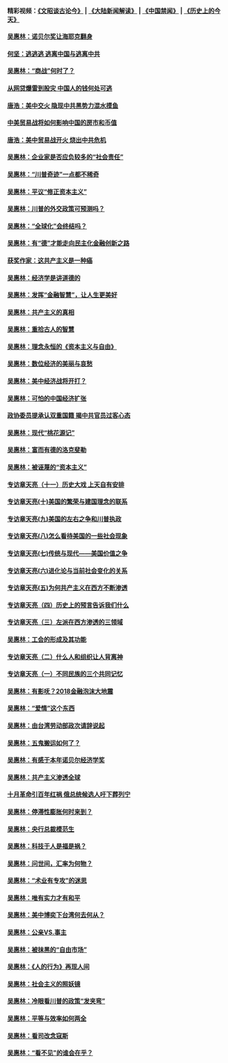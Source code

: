#### 精彩视频：[《文昭谈古论今》](https://github.com/gfw-breaker/wenzhao/blob/master/README.md?t=12140631) | [《大陆新闻解读》](https://github.com/gfw-breaker/ntdtv-comedy/blob/master/README.md?t=12140631) | [《中国禁闻》](https://github.com/gfw-breaker/ntdtv-news/blob/master/README.md?t=12140631) | [《历史上的今天》](https://github.com/gfw-breaker/today-in-history/blob/master/README.md?t=12140631) 

#### [吴惠林：诺贝尔奖让海耶克翻身](../pages/nsc423/n10890049.md?t=12140631) 

#### [何坚：逃逃逃 逃离中国与逃离中共](../pages/nsc423/n10592891.md?t=12140631) 

#### [吴惠林：“商战”何时了？](../pages/nsc423/n10573558.md?t=12140631) 

#### [从网贷爆雷到股灾 中国人的钱何处可逃](../pages/nsc423/n10572800.md?t=12140631) 

#### [唐浩：美中交火 隐现中共黑势力混水摸鱼](../pages/nsc423/n10544040.md?t=12140631) 

#### [中美贸易战将如何影响中国的房市和币值](../pages/nsc423/n10543697.md?t=12140631) 

#### [唐浩：美中贸易战开火 烧出中共危机](../pages/nsc423/n10540126.md?t=12140631) 

#### [吴惠林：企业家是否应负较多的“社会责任”](../pages/nsc423/n10535022.md?t=12140631) 

#### [吴惠林：“川普奇迹”一点都不稀奇](../pages/nsc423/n10512808.md?t=12140631) 

#### [吴惠林：平议“修正资本主义”](../pages/nsc423/n10495724.md?t=12140631) 

#### [吴惠林：川普的外交政策可预测吗？](../pages/nsc423/n10462387.md?t=12140631) 

#### [吴惠林：“全球化”会终结吗？](../pages/nsc423/n10452838.md?t=12140631) 

#### [吴惠林：有“德”才能走向民主化金融创新之路](../pages/nsc423/n10432292.md?t=12140631) 

#### [获奖作家：这共产主义是一种癌](../pages/nsc423/n10431541.md?t=12140631) 

#### [吴惠林：经济学是讲道德的](../pages/nsc423/n10398014.md?t=12140631) 

#### [吴惠林：发挥“金融智慧”，让人生更美好](../pages/nsc423/n10375019.md?t=12140631) 

#### [吴惠林：共产主义的真相](../pages/nsc423/n10351394.md?t=12140631) 

#### [吴惠林：重拾古人的智慧](../pages/nsc423/n10337691.md?t=12140631) 

#### [吴惠林：理念永恒的《资本主义与自由》](../pages/nsc423/n10316274.md?t=12140631) 

#### [吴惠林：数位经济的美丽与哀愁](../pages/nsc423/n10292946.md?t=12140631) 

#### [吴惠林：美中经济战将开打？](../pages/nsc423/n10258825.md?t=12140631) 

#### [吴惠林：可怕的中国经济扩张](../pages/nsc423/n10219147.md?t=12140631) 

#### [政协委员提承认双重国籍 揭中共官员过客心态](../pages/nsc423/n10208809.md?t=12140631) 

#### [吴惠林：现代“桃花源记”](../pages/nsc423/n10185234.md?t=12140631) 

#### [吴惠林：富而有德的洛克斐勒](../pages/nsc423/n10142264.md?t=12140631) 

#### [吴惠林：被诬蔑的“资本主义”](../pages/nsc423/n10124816.md?t=12140631) 

#### [专访章天亮（十一）历史大戏 上天自有安排](../pages/nsc423/n10094905.md?t=12140631) 

#### [专访章天亮(十)美国的繁荣与建国理念的联系](../pages/nsc423/n10094899.md?t=12140631) 

#### [专访章天亮(九)美国的左右之争和川普执政](../pages/nsc423/n10094889.md?t=12140631) 

#### [专访章天亮(八)怎么看待美国的一些社会现象](../pages/nsc423/n10094857.md?t=12140631) 

#### [专访章天亮(七)传统与现代——美国价值之争](../pages/nsc423/n10093140.md?t=12140631) 

#### [专访章天亮(六)进化论与当前社会变化的关系](../pages/nsc423/n10092036.md?t=12140631) 

#### [专访章天亮(五)为何共产主义在西方不断渗透](../pages/nsc423/n10083620.md?t=12140631) 

#### [专访章天亮（四）历史上的预言告诉我们什么](../pages/nsc423/n10083606.md?t=12140631) 

#### [专访章天亮（三）左派在西方渗透的三领域](../pages/nsc423/n10081115.md?t=12140631) 

#### [吴惠林：工会的形成及其功能](../pages/nsc423/n10080633.md?t=12140631) 

#### [专访章天亮（二）什么人和组织让人背离神](../pages/nsc423/n10076637.md?t=12140631) 

#### [专访章天亮（一）不同民族的三个共同记忆](../pages/nsc423/n10074188.md?t=12140631) 

#### [吴惠林：有影呒？2018金融泡沫大地震](../pages/nsc423/n10040534.md?t=12140631) 

#### [吴惠林：“爱情”这个东西](../pages/nsc423/n10019423.md?t=12140631) 

#### [吴惠林：由台湾劳动部政次请辞说起](../pages/nsc423/n9979679.md?t=12140631) 

#### [吴惠林：五鬼搬运如何了？](../pages/nsc423/n9925338.md?t=12140631) 

#### [吴惠林：有感于本年诺贝尔经济学奖](../pages/nsc423/n9871883.md?t=12140631) 

#### [吴惠林：共产主义渗透全球](../pages/nsc423/n9812748.md?t=12140631) 

#### [十月革命引百年红祸 俄总统候选人吁下葬列宁](../pages/nsc423/n9810182.md?t=12140631) 

#### [吴惠林：停滞性膨胀何时来到？](../pages/nsc423/n9764136.md?t=12140631) 

#### [吴惠林：央行总裁模范生](../pages/nsc423/n9728134.md?t=12140631) 

#### [吴惠林：科技于人是福是祸？](../pages/nsc423/n9672982.md?t=12140631) 

#### [吴惠林：问世间，汇率为何物？](../pages/nsc423/n9621788.md?t=12140631) 

#### [吴惠林：“术业有专攻”的迷思](../pages/nsc423/n9580363.md?t=12140631) 

#### [吴惠林：唯有实力才有和平](../pages/nsc423/n9529599.md?t=12140631) 

#### [吴惠林：美中博奕下台湾何去何从？](../pages/nsc423/n9483598.md?t=12140631) 

#### [吴惠林：公亲VS.事主](../pages/nsc423/n9425637.md?t=12140631) 

#### [吴惠林：被抹黑的“自由市场”](../pages/nsc423/n9351545.md?t=12140631) 

#### [吴惠林：《人的行为》再现人间](../pages/nsc423/n9296339.md?t=12140631) 

#### [吴惠林：社会主义的照妖镜](../pages/nsc423/n9243460.md?t=12140631) 

#### [吴惠林：冷眼看川普的政策“发夹弯”](../pages/nsc423/n9120684.md?t=12140631) 

#### [吴惠林：平等与效率如何两全](../pages/nsc423/n9075430.md?t=12140631) 

#### [吴惠林：看司改念寇斯](../pages/nsc423/n9024915.md?t=12140631) 

#### [吴惠林：“看不见”的谁会在乎？](../pages/nsc423/n8977488.md?t=12140631) 

